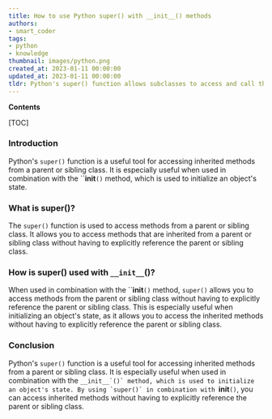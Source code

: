 ```yaml
---
title: How to use Python super() with __init__() methods
authors:
- smart_coder
tags:
- python
- knowledge
thumbnail: images/python.png
created_at: 2023-01-11 00:00:00
updated_at: 2023-01-11 00:00:00
tldr: Python's super() function allows subclasses to access and call the parent class's \_\_init\_\_() method.
---
```


**Contents**

[TOC]

### Introduction
Python's `super()` function is a useful tool for accessing inherited methods from a parent or sibling class. It is especially useful when used in combination with the ``__init__`()` method, which is used to initialize an object's state.

### What is super()?
The `super()` function is used to access methods from a parent or sibling class. It allows you to access methods that are inherited from a parent or sibling class without having to explicitly reference the parent or sibling class.

### How is super() used with `__init__`()?
When used in combination with the ``__init__`()` method, `super()` allows you to access methods from the parent or sibling class without having to explicitly reference the parent or sibling class. This is especially useful when initializing an object's state, as it allows you to access the inherited methods without having to explicitly reference the parent or sibling class.

### Conclusion
Python's `super()` function is a useful tool for accessing inherited methods from a parent or sibling class. It is especially useful when used in combination with the ``__init__`()` method, which is used to initialize an object's state. By using `super()` in combination with ``__init__`()`, you can access inherited methods without having to explicitly reference the parent or sibling class.
